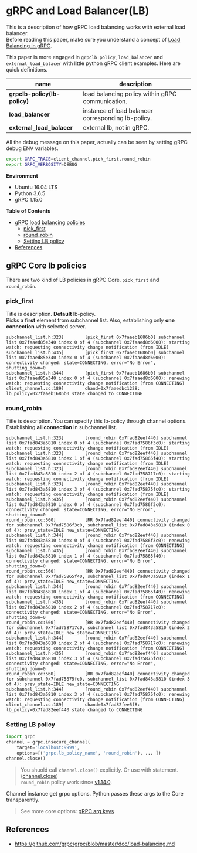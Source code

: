 # gRPC and Load Balancer(LB)

This is a description of how gRPC load balancing works with external load balancer.<br>
Before reading this paper, make sure you understand a concept of [Load Balancing in gRPC](https://github.com/grpc/grpc/blob/master/doc/load-balancing.md). <br>

This paper is more engaged in `grpclb policy`, `load_balancer` and `external_load_balacer` with little python gRPC client examples. Here are quick definitions.

| name                         | description |
| ---------------------------- | ----------- |
| **grpclb-policy(lb-policy)** | load balancing policy within gRPC communication. |
| **load_balancer**            | instance of load balancer corresponding lb-policy. |
| **external_load_balacer**    | external lb, not in gRPC. |

All the debug message on this paper, actually can be seen by setting gRPC debug ENV variables.  
```bash
export GRPC_TRACE=client_channel,pick_first,round_robin
export GRPC_VERBOSITY=DEBUG
```
**Environment**
- Ubuntu 16.04 LTS
- Python 3.6.5
- gRPC 1.15.0


**Table of Contents**
- [gRPC load balancing policies](#grpc-load-balancing-policies)
  - [pick_first](#pick_first)
  - [round_robin](#round_robin)
  - [Setting LB policy](#setting-lb-policy)
- [References](#references)

## gRPC Core lb policies
There are two kind of LB policies in gRPC Core. `pick_first` and `round_robin`.

### pick_first
Title is description. **Default** lb-policy.<br>
Picks a **first** element from subchannel list. Also, establishing only **one connection** with selected server.
```
subchannel_list.h:323]        [pick_first 0x7faaeb1686b0] subchannel list 0x7faaed85e340 index 0 of 4 (subchannel 0x7faaed8d6000): starting watch: requesting connectivity change notification (from IDLE)
subchannel_list.h:435]        [pick_first 0x7faaeb1686b0] subchannel list 0x7faaed85e340 index 0 of 4 (subchannel 0x7faaed8d6000): connectivity changed: state=CONNECTING, error="No Error", shutting_down=0
subchannel_list.h:344]        [pick_first 0x7faaeb1686b0] subchannel list 0x7faaed85e340 index 0 of 4 (subchannel 0x7faaed8d6000): renewing watch: requesting connectivity change notification (from CONNECTING)
client_channel.cc:189]        chand=0x7faaedbc1228: lb_policy=0x7faaeb1686b0 state changed to CONNECTING
```
### round_robin
Title is description. You can specify this lb-policy through channel options.<br>
Establishing **all connection** in subchannel list.
```
subchannel_list.h:323]        [round_robin 0x7fad82eef440] subchannel list 0x7fad843a5810 index 0 of 4 (subchannel 0x7fad7586f3c0): starting watch: requesting connectivity change notification (from IDLE)
subchannel_list.h:323]        [round_robin 0x7fad82eef440] subchannel list 0x7fad843a5810 index 1 of 4 (subchannel 0x7fad75865f40): starting watch: requesting connectivity change notification (from IDLE)
subchannel_list.h:323]        [round_robin 0x7fad82eef440] subchannel list 0x7fad843a5810 index 2 of 4 (subchannel 0x7fad758717c0): starting watch: requesting connectivity change notification (from IDLE)
subchannel_list.h:323]        [round_robin 0x7fad82eef440] subchannel list 0x7fad843a5810 index 3 of 4 (subchannel 0x7fad75875fc0): starting watch: requesting connectivity change notification (from IDLE)
subchannel_list.h:435]        [round_robin 0x7fad82eef440] subchannel list 0x7fad843a5810 index 0 of 4 (subchannel 0x7fad7586f3c0): connectivity changed: state=CONNECTING, error="No Error", shutting_down=0
round_robin.cc:560]           [RR 0x7fad82eef440] connectivity changed for subchannel 0x7fad7586f3c0, subchannel_list 0x7fad843a5810 (index 0 of 4): prev_state=IDLE new_state=CONNECTING
subchannel_list.h:344]        [round_robin 0x7fad82eef440] subchannel list 0x7fad843a5810 index 0 of 4 (subchannel 0x7fad7586f3c0): renewing watch: requesting connectivity change notification (from CONNECTING)
subchannel_list.h:435]        [round_robin 0x7fad82eef440] subchannel list 0x7fad843a5810 index 1 of 4 (subchannel 0x7fad75865f40): connectivity changed: state=CONNECTING, error="No Error", shutting_down=0
round_robin.cc:560]           [RR 0x7fad82eef440] connectivity changed for subchannel 0x7fad75865f40, subchannel_list 0x7fad843a5810 (index 1 of 4): prev_state=IDLE new_state=CONNECTING
subchannel_list.h:344]        [round_robin 0x7fad82eef440] subchannel list 0x7fad843a5810 index 1 of 4 (subchannel 0x7fad75865f40): renewing watch: requesting connectivity change notification (from CONNECTING)
subchannel_list.h:435]        [round_robin 0x7fad82eef440] subchannel list 0x7fad843a5810 index 2 of 4 (subchannel 0x7fad758717c0): connectivity changed: state=CONNECTING, error="No Error", shutting_down=0
round_robin.cc:560]           [RR 0x7fad82eef440] connectivity changed for subchannel 0x7fad758717c0, subchannel_list 0x7fad843a5810 (index 2 of 4): prev_state=IDLE new_state=CONNECTING
subchannel_list.h:344]        [round_robin 0x7fad82eef440] subchannel list 0x7fad843a5810 index 2 of 4 (subchannel 0x7fad758717c0): renewing watch: requesting connectivity change notification (from CONNECTING)
subchannel_list.h:435]        [round_robin 0x7fad82eef440] subchannel list 0x7fad843a5810 index 3 of 4 (subchannel 0x7fad75875fc0): connectivity changed: state=CONNECTING, error="No Error", shutting_down=0
round_robin.cc:560]           [RR 0x7fad82eef440] connectivity changed for subchannel 0x7fad75875fc0, subchannel_list 0x7fad843a5810 (index 3 of 4): prev_state=IDLE new_state=CONNECTING
subchannel_list.h:344]        [round_robin 0x7fad82eef440] subchannel list 0x7fad843a5810 index 3 of 4 (subchannel 0x7fad75875fc0): renewing watch: requesting connectivity change notification (from CONNECTING)
client_channel.cc:189]        chand=0x7fad82fee5f8: lb_policy=0x7fad82eef440 state changed to CONNECTING
```

### Setting LB policy 
```python
import grpc
channel = grpc.insecure_channel(
    target='localhost:9999', 
    options=[('grpc.lb_policy_name', 'round_robin'), ... ])
channel.close()
```
> You shuold call `channel.close()` explicitly. Or use with statement. ([channel.close](https://github.com/grpc/grpc/pull/15725))<br>
> `round_robin` policy work since [v1.14.0](https://github.com/grpc/grpc/releases/tag/v1.14.0).

Channel instance get grpc options. Python passes these args to the Core transparently.<br>
> See more core options: [gRPC arg keys](https://grpc.io/grpc/core/group__grpc__arg__keys.html)





## References
- https://github.com/grpc/grpc/blob/master/doc/load-balancing.md




